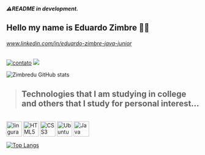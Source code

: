 ##### ⚠️README in development.
## Hello my name is Eduardo Zimbre ✋🏿
###### www.linkedin.com/in/eduardo-zimbre-java-junior

[![contato](https://img.shields.io/badge/Windows-0078D6?style=for-the-badge&logo=windows&logoColor=white)]()
[![](https://img.shields.io/badge/Ubuntu-E95420?style=for-the-badge&logo=ubuntu&logoColor=white)]()


![Zimbredu GitHub stats](https://github-readme-stats.vercel.app/api?username=Zimbredu&show_icons=true&theme=radical)

>## Technologies that I am studying in college and others that I study for personal interest...
<div style="display: inline_block"><br/>
<img align="center" alt="linguragem de programção C" scr"<img src="https://cdn.jsdelivr.net/gh/devicons/devicon/icons/c/c-original.svg"width="40" height"40" />
<img align="center" alt="HTML5" <img src="https://cdn.jsdelivr.net/gh/devicons/devicon/icons/html5/html5-plain-wordmark.svg" width="40" height"40" />
<img align="center" alt="CSS3" <img  src="https://cdn.jsdelivr.net/gh/devicons/devicon/icons/css3/css3-original.svg" width="40" height"40" />
<img align="center" alt="Ubuntu" <img src="https://cdn.jsdelivr.net/gh/devicons/devicon/icons/ubuntu/ubuntu-plain-wordmark.svg"" width="40" height"40" />
<img align="center" alt="Java" <img src="https://cdn.jsdelivr.net/gh/devicons/devicon/icons/java/java-original.svg"" width="40" height"40" /><br/>


[![Top Langs](https://github-readme-stats.vercel.app/api/top-langs/?username=Zimbredu)](https://github.com/anuraghazra/github-readme-stats)






</div>
